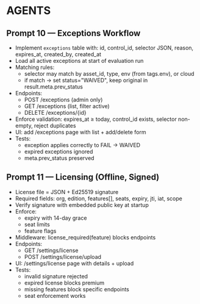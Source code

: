 # AGENTS

## Prompt 10 — Exceptions Workflow

- Implement `exceptions` table with: id, control_id, selector JSON, reason, expires_at, created_by, created_at
- Load all active exceptions at start of evaluation run
- Matching rules:
  - selector may match by asset_id, type, env (from tags.env), or cloud
  - if match → set status="WAIVED", keep original in result.meta.prev_status
- Endpoints:
  - POST /exceptions (admin only)
  - GET /exceptions (list, filter active)
  - DELETE /exceptions/{id}
- Enforce validation: expires_at ≥ today, control_id exists, selector non-empty, reject duplicates
- UI: add /exceptions page with list + add/delete form
- Tests:
  - exception applies correctly to FAIL → WAIVED
  - expired exceptions ignored
  - meta.prev_status preserved

## Prompt 11 — Licensing (Offline, Signed)

- License file = JSON + Ed25519 signature
- Required fields: org, edition, features[], seats, expiry, jti, iat, scope
- Verify signature with embedded public key at startup
- Enforce:
  - expiry with 14-day grace
  - seat limits
  - feature flags
- Middleware: license_required(feature) blocks endpoints
- Endpoints:
  - GET /settings/license
  - POST /settings/license/upload
- UI: /settings/license page with details + upload
- Tests:
  - invalid signature rejected
  - expired license blocks premium
  - missing features block specific endpoints
  - seat enforcement works
